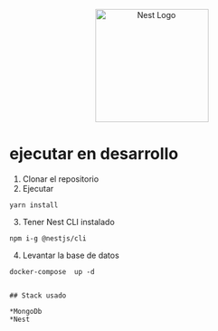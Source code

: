 <p align="center">
  <a href="http://nestjs.com/" target="blank"><img src="https://nestjs.com/img/logo-small.svg" width="200" alt="Nest Logo" /></a>
</p>

# ejecutar en desarrollo

1. Clonar el repositorio 
2. Ejecutar 
```
yarn install 
```
3. Tener Nest CLI instalado 
```
npm i-g @nestjs/cli
```



4. Levantar la base de datos
```
docker-compose  up -d


## Stack usado 

*MongoDb
*Nest
